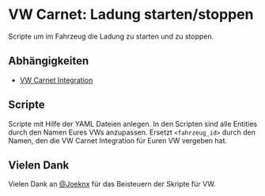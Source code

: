 # VW Carnet: Ladung starten/stoppen

Scripte um im Fahrzeug die Ladung zu starten und zu stoppen.

## Abhängigkeiten

- [VW Carnet Integration](https://github.com/robinostlund/homeassistant-volkswagencarnet)

## Scripte

Scripte mit Hilfe der YAML Dateien anlegen. In den Scripten sind alle Entities durch den Namen Eures VWs anzupassen. Ersetzt `<fahrzeug_id>` durch den Namen, den die VW Carnet Integration für Euren VW vergeben hat.

## Vielen Dank

Vielen Dank an [@Joeknx](https://github.com/Joeknx) für das Beisteuern der Skripte für VW.